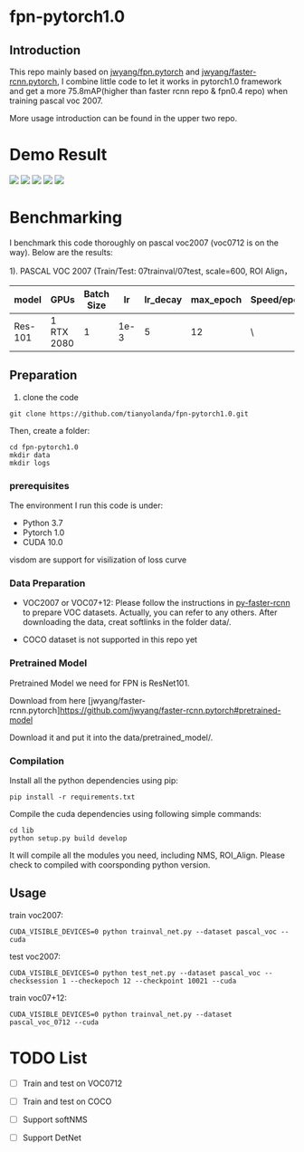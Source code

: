 # fpn-pytorch1.0
## Introduction
This repo mainly based on [jwyang/fpn.pytorch](https://github.com/jwyang/fpn.pytorch) and [jwyang/faster-rcnn.pytorch](https://github.com/jwyang/faster-rcnn.pytorch/tree/pytorch-1.0), I combine little code to let it works in pytorch1.0 framework and get a more 75.8mAP(higher than faster rcnn repo & fpn0.4 repo) when training pascal voc 2007.

More usage introduction can be found in the upper two repo.

# Demo Result 
![](https://github.com/tianyolanda/fpn-pytorch1.0/blob/master/images/2007_000243_det.jpg)
![](https://github.com/tianyolanda/fpn-pytorch1.0/blob/master/images/2007_000061_det.jpg)
![](https://github.com/tianyolanda/fpn-pytorch1.0/blob/master/images/2007_000175_det.jpg)
![](https://github.com/tianyolanda/fpn-pytorch1.0/blob/master/images/2011_005266_det.jpg)
![](https://github.com/tianyolanda/fpn-pytorch1.0/blob/master/images/2011_005252_det.jpg)


# Benchmarking

I benchmark this code thoroughly on pascal voc2007 (voc0712 is on the way). Below are the results:

1). PASCAL VOC 2007 (Train/Test: 07trainval/07test, scale=600, ROI Align， 

model    | GPUs | Batch Size | lr        | lr_decay | max_epoch     |  Speed/epoch | Memory/GPU | mAP 
---------|-----------|----|-----------|-----|-----|-------|--------|--------
Res-101    | 1  RTX 2080  | 1 | 1e-3 | 5  | 12  |  \ | \ | 75.8 


## Preparation

1. clone the code

```
git clone https://github.com/tianyolanda/fpn-pytorch1.0.git
```

Then, create a folder:

```
cd fpn-pytorch1.0 
mkdir data
mkdir logs
```

### prerequisites
The environment I run this code is under:
- Python 3.7
- Pytorch 1.0
- CUDA 10.0

visdom are support for visilization of loss curve

### Data Preparation
* VOC2007 or VOC07+12: Please follow the instructions in [py-faster-rcnn](https://github.com/rbgirshick/py-faster-rcnn#beyond-the-demo-installation-for-training-and-testing-models) to prepare VOC datasets. Actually, you can refer to any others. After downloading the data, creat softlinks in the folder data/.

* COCO dataset is not supported in this repo yet

### Pretrained Model
Pretrained Model we need for FPN is ResNet101.

Download from here [jwyang/faster-rcnn.pytorch]https://github.com/jwyang/faster-rcnn.pytorch#pretrained-model

Download it and put it into the data/pretrained_model/.

### Compilation
Install all the python dependencies using pip:
```
pip install -r requirements.txt

```

Compile the cuda dependencies using following simple commands:
```
cd lib
python setup.py build develop
```
It will compile all the modules you need, including NMS, ROI_Align. Please check to compiled with coorsponding python version.

## Usage

train voc2007:

```
CUDA_VISIBLE_DEVICES=0 python trainval_net.py --dataset pascal_voc --cuda
```

test voc2007:

```
CUDA_VISIBLE_DEVICES=0 python test_net.py --dataset pascal_voc --checksession 1 --checkepoch 12 --checkpoint 10021 --cuda
```

train voc07+12:

```
CUDA_VISIBLE_DEVICES=0 python trainval_net.py --dataset pascal_voc_0712 --cuda

```

# TODO List
- [ ] Train and test on VOC0712
- [ ] Train and test on COCO
- [ ] Support softNMS
- [ ] Support DetNet




